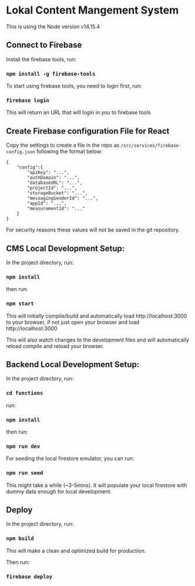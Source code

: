 # Lokal Content Mangement System

This is using the Node version v14.15.4

## Connect to Firebase

Install the firebase tools, run:

### `npm install -g firebase-tools`

To start using firebase tools, you need to login first, run:

### `firebase login`

This will return an URL that will login in you to firebase tools

## Create Firebase configuration File for React

Copy the settings to create a file in the repo as `/src/services/firebase-config.json` following the format below:

```
{
    "config":{
        "apiKey": "...",
        "authDomain": "...",
        "databaseURL": "...",
        "projectId": "...",
        "storageBucket": "...",
        "messagingSenderId": "...",
        "appId": "...",
        "measurementId": "..."
    }
}
```

For security reasons these values will not be saved in the git repository.

## CMS Local Development Setup:

In the project directory, run:

### `npm install`

then run:

### `npm start`

This will initially compile/build and automatically load http://localhost:3000 to your browser, if not just open your browser and load http://localhost:3000

This will also watch changes to the development files and will automatically reload compile and reload your browser.
## Backend Local Development Setup:

In the project directory, run:

### `cd functions`

run:
### `npm install`

then run:

### `npm run dev`

For seeding the local firestore emulator, you can run:
### `npm run seed`
This might take a while (~3-5mins). It will populate your local firestore with dummy data enough for local development.

## Deploy

In the project directory, run:

### `npm build`

This will make a clean and optimized build for production.

Then run:

### `firebase deploy`

